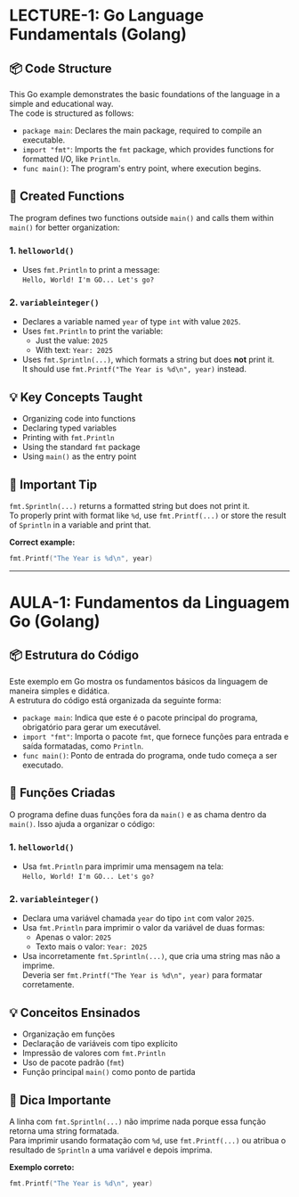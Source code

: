 # LECTURE-1: Go Language Fundamentals (Golang)

## 📦 Code Structure

This Go example demonstrates the basic foundations of the language in a simple and educational way.  
The code is structured as follows:

- `package main`: Declares the main package, required to compile an executable.
- `import "fmt"`: Imports the `fmt` package, which provides functions for formatted I/O, like `Println`.
- `func main()`: The program's entry point, where execution begins.

## 🧠 Created Functions

The program defines two functions outside `main()` and calls them within `main()` for better organization:

### 1. `helloworld()`

- Uses `fmt.Println` to print a message:  
  `Hello, World! I'm GO... Let's go?`

### 2. `variableinteger()`

- Declares a variable named `year` of type `int` with value `2025`.
- Uses `fmt.Println` to print the variable:
  - Just the value: `2025`
  - With text: `Year: 2025`
- Uses `fmt.Sprintln(...)`, which formats a string but does **not** print it.  
  It should use `fmt.Printf("The Year is %d\n", year)` instead.

## 💡 Key Concepts Taught

- Organizing code into functions
- Declaring typed variables
- Printing with `fmt.Println`
- Using the standard `fmt` package
- Using `main()` as the entry point

## 🚨 Important Tip

`fmt.Sprintln(...)` returns a formatted string but does not print it.  
To properly print with format like `%d`, use `fmt.Printf(...)` or store the result of `Sprintln` in a variable and print that.

**Correct example:**

```go
fmt.Printf("The Year is %d\n", year)
```

---

# AULA-1: Fundamentos da Linguagem Go (Golang)

## 📦 Estrutura do Código

Este exemplo em Go mostra os fundamentos básicos da linguagem de maneira simples e didática.  
A estrutura do código está organizada da seguinte forma:

- `package main`: Indica que este é o pacote principal do programa, obrigatório para gerar um executável.
- `import "fmt"`: Importa o pacote `fmt`, que fornece funções para entrada e saída formatadas, como `Println`.
- `func main()`: Ponto de entrada do programa, onde tudo começa a ser executado.

## 🧠 Funções Criadas

O programa define duas funções fora da `main()` e as chama dentro da `main()`. Isso ajuda a organizar o código:

### 1. `helloworld()`

- Usa `fmt.Println` para imprimir uma mensagem na tela:  
  `Hello, World! I'm GO... Let's go?`

### 2. `variableinteger()`

- Declara uma variável chamada `year` do tipo `int` com valor `2025`.
- Usa `fmt.Println` para imprimir o valor da variável de duas formas:
  - Apenas o valor: `2025`
  - Texto mais o valor: `Year: 2025`
- Usa incorretamente `fmt.Sprintln(...)`, que cria uma string mas não a imprime.  
  Deveria ser `fmt.Printf("The Year is %d\n", year)` para formatar corretamente.

## 💡 Conceitos Ensinados

- Organização em funções
- Declaração de variáveis com tipo explícito
- Impressão de valores com `fmt.Println`
- Uso de pacote padrão (`fmt`)
- Função principal `main()` como ponto de partida

## 🚨 Dica Importante

A linha com `fmt.Sprintln(...)` não imprime nada porque essa função retorna uma string formatada.  
Para imprimir usando formatação com `%d`, use `fmt.Printf(...)` ou atribua o resultado de `Sprintln` a uma variável e depois imprima.

**Exemplo correto:**

```go
fmt.Printf("The Year is %d\n", year)
```
